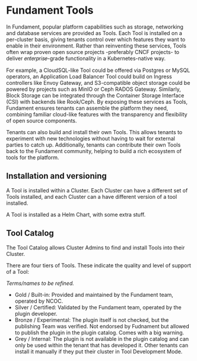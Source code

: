 # Fundament Tools

In Fundament, popular platform capabilities such as storage, networking and database services are provided as Tools. Each Tool is installed on a per-cluster basis, giving tenants control over which features they want to enable in their environment. Rather than reinventing these services, Tools often wrap proven open source projects -preferably CNCF projects- to deliver 𝑒𝑛𝑡𝑒𝑟𝑝𝑟𝑖𝑠𝑒-grade functionality in a Kubernetes-native way.

For example, a CloudSQL-like Tool could be offered via Postgres or MySQL operators, an Application Load Balancer Tool could build on Ingress controllers like Envoy Gateway, and S3-compatible object storage could be powered by projects such as MinIO or Ceph RADOS Gateway. Similarly, Block Storage can be integrated through the Container Storage Interface (CSI) with backends like Rook/Ceph. By exposing these services as Tools, Fundament ensures tenants can assemble the platform they need, combining familiar cloud-like features with the transparency and flexibility of open source components.

Tenants can also build and install their own Tools. This allows tenants to experiment with new technologies without having to wait for external parties to catch up. Additionally, tenants can contribute their own Tools back to the Fundament community, helping to build a rich ecosystem of tools for the platform.

## Installation and versioning

A Tool is installed within a Cluster. Each Cluster can have a different set of Tools installed, and each Cluster can a have different version of a tool installed.

A Tool is installed as a Helm Chart, with some extra stuff.

## Tool Catalog

The Tool Catalog allows Cluster Admins to find and install Tools into their Cluster.

There are four tiers of Tools. These indicate the quality and level of support of a Tool:

_Terms/names to be refined._

- Gold / Built-in: Provided and maintained by the Fundament team, operated by NCOC.
- Silver / Certified: Validated by the Fundament team, operated by the plugin developer.
- Bronze / Experimental: The plugin itself is not checked, but the publishing Team was verified. Not endorsed by Fudnament but allowed to publish the plugin in the plugin catalog. Comes with a big warning.
- Grey / Internal: The plugin is not available in the plugin catalog and can only be used within the tenant that has developed it. Other tenants can install it manually if they put their cluster in Tool Development Mode.
